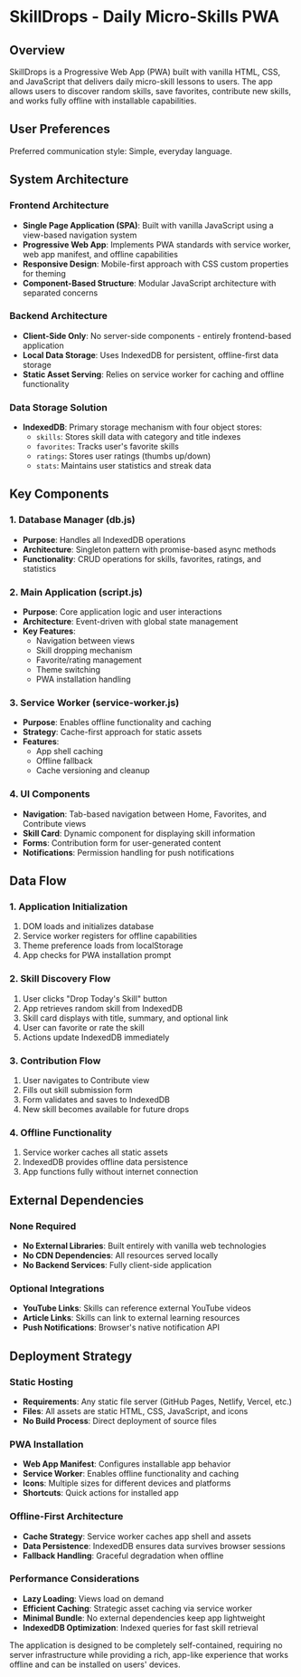 # SkillDrops - Daily Micro-Skills PWA

## Overview

SkillDrops is a Progressive Web App (PWA) built with vanilla HTML, CSS, and JavaScript that delivers daily micro-skill lessons to users. The app allows users to discover random skills, save favorites, contribute new skills, and works fully offline with installable capabilities.

## User Preferences

Preferred communication style: Simple, everyday language.

## System Architecture

### Frontend Architecture
- **Single Page Application (SPA)**: Built with vanilla JavaScript using a view-based navigation system
- **Progressive Web App**: Implements PWA standards with service worker, web app manifest, and offline capabilities
- **Responsive Design**: Mobile-first approach with CSS custom properties for theming
- **Component-Based Structure**: Modular JavaScript architecture with separated concerns

### Backend Architecture
- **Client-Side Only**: No server-side components - entirely frontend-based application
- **Local Data Storage**: Uses IndexedDB for persistent, offline-first data storage
- **Static Asset Serving**: Relies on service worker for caching and offline functionality

### Data Storage Solution
- **IndexedDB**: Primary storage mechanism with four object stores:
  - `skills`: Stores skill data with category and title indexes
  - `favorites`: Tracks user's favorite skills
  - `ratings`: Stores user ratings (thumbs up/down)
  - `stats`: Maintains user statistics and streak data

## Key Components

### 1. Database Manager (db.js)
- **Purpose**: Handles all IndexedDB operations
- **Architecture**: Singleton pattern with promise-based async methods
- **Functionality**: CRUD operations for skills, favorites, ratings, and statistics

### 2. Main Application (script.js)
- **Purpose**: Core application logic and user interactions
- **Architecture**: Event-driven with global state management
- **Key Features**:
  - Navigation between views
  - Skill dropping mechanism
  - Favorite/rating management
  - Theme switching
  - PWA installation handling

### 3. Service Worker (service-worker.js)
- **Purpose**: Enables offline functionality and caching
- **Strategy**: Cache-first approach for static assets
- **Features**:
  - App shell caching
  - Offline fallback
  - Cache versioning and cleanup

### 4. UI Components
- **Navigation**: Tab-based navigation between Home, Favorites, and Contribute views
- **Skill Card**: Dynamic component for displaying skill information
- **Forms**: Contribution form for user-generated content
- **Notifications**: Permission handling for push notifications

## Data Flow

### 1. Application Initialization
1. DOM loads and initializes database
2. Service worker registers for offline capabilities
3. Theme preference loads from localStorage
4. App checks for PWA installation prompt

### 2. Skill Discovery Flow
1. User clicks "Drop Today's Skill" button
2. App retrieves random skill from IndexedDB
3. Skill card displays with title, summary, and optional link
4. User can favorite or rate the skill
5. Actions update IndexedDB immediately

### 3. Contribution Flow
1. User navigates to Contribute view
2. Fills out skill submission form
3. Form validates and saves to IndexedDB
4. New skill becomes available for future drops

### 4. Offline Functionality
1. Service worker caches all static assets
2. IndexedDB provides offline data persistence
3. App functions fully without internet connection

## External Dependencies

### None Required
- **No External Libraries**: Built entirely with vanilla web technologies
- **No CDN Dependencies**: All resources served locally
- **No Backend Services**: Fully client-side application

### Optional Integrations
- **YouTube Links**: Skills can reference external YouTube videos
- **Article Links**: Skills can link to external learning resources
- **Push Notifications**: Browser's native notification API

## Deployment Strategy

### Static Hosting
- **Requirements**: Any static file server (GitHub Pages, Netlify, Vercel, etc.)
- **Files**: All assets are static HTML, CSS, JavaScript, and icons
- **No Build Process**: Direct deployment of source files

### PWA Installation
- **Web App Manifest**: Configures installable app behavior
- **Service Worker**: Enables offline functionality and caching
- **Icons**: Multiple sizes for different devices and platforms
- **Shortcuts**: Quick actions for installed app

### Offline-First Architecture
- **Cache Strategy**: Service worker caches app shell and assets
- **Data Persistence**: IndexedDB ensures data survives browser sessions
- **Fallback Handling**: Graceful degradation when offline

### Performance Considerations
- **Lazy Loading**: Views load on demand
- **Efficient Caching**: Strategic asset caching via service worker
- **Minimal Bundle**: No external dependencies keep app lightweight
- **IndexedDB Optimization**: Indexed queries for fast skill retrieval

The application is designed to be completely self-contained, requiring no server infrastructure while providing a rich, app-like experience that works offline and can be installed on users' devices.